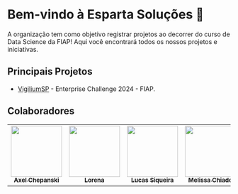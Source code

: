# Bem-vindo à Esparta Soluções 👋

A organização tem como objetivo registrar projetos ao decorrer do curso de Data Science da FIAP!
Aqui você encontrará todos os nossos projetos e iniciativas. 


## Principais Projetos

- [VigiliumSP](https://github.com/Esparta-Solucoes/VigilumSP) - Enterprise Challenge 2024 - FIAP.


## Colaboradores

<table align="center">
  <tr>
    <td align="center">
      <a href="https://github.com/AxelPCG">
        <img src="https://avatars.githubusercontent.com/u/53865582?v=4" width="115"><br>
        <sub><b>Axel Chepanski</b></sub>
      </a>
    </td>
    <td align="center">
      <a href="https://github.com/llooorena">
        <img src="https://avatars.githubusercontent.com/u/159478079?v=4" width="115"><br>
        <sub><b>Lorena</b></sub>
      </a>
    </td>
    <td align="center">
      <a href="https://github.com/LucasSiqueiraNaN">
        <img src="https://avatars.githubusercontent.com/u/89342760?v=4" width="115"><br>
        <sub><b>Lucas Siqueira</b></sub>
      </a>
    </td>
    <td align="center">
      <a href="https://github.com/melissa-chiado">
        <img src="https://avatars.githubusercontent.com/u/137797898?v=4" width="115"><br>
        <sub><b>Melissa Chiado</b></sub>
      </a>
    </td>
  </tr>
</table>
